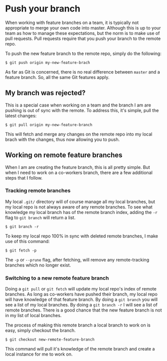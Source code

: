 # Push your branch

When working with feature branches on a team, it is typically not appropriate to merge your own code into master. Although this is up to your team as how to manage these expectations, but the norm is to make use of pull requests. Pull requests require that you push your branch to the remote repo.

To push the new feature branch to the remote repo, simply do the following:

```
$ git push origin my-new-feature-brach
```

As far as Git is concerned, there is no real difference between `master` and a feature branch. So, all the same Git features apply.

## My branch was rejected?

This is a special case when working on a team and the branch I am are pushing is out of sync with the remote. To address this, it's simple, pull the latest changes:

```
$ git pull origin my-new-feature-branch
```

This will fetch and merge any changes on the remote repo into my local brach with the changes, thus now allowing you to push.


## Working on remote feature branches

When I am are creating the feature branch, this is all pretty simple. But when I need to work on a co-workers branch, there are a few additional steps that I follow.

### Tracking remote branches

My local `.git/` directory will of course manage all my local branches, but my local repo is not always aware of any remote branches. To see what knowledge my local branch has of the remote branch index, adding the `-r` flag to `git branch` will return a list.

```
$ git branch -r
```

To keep my local repo 100% in sync with deleted remote branches, I make use of this command:

```
$ git fetch -p
```

The `-p` or `--prune` flag, after fetching, will remove any remote-tracking branches which no longer exist.

### Switching to a new remote feature branch

Doing a `git pull` or `git fetch` will update my local repo's index of remote branches. As long as co-workers have pushed their branch, my local repo will have knowledge of that feature branch. By doing a `git branch` you will see a list of my local branches. By doing a `git branch -r` I will see a list of remote branches. There is a good chance that the new feature branch is not in my list of local branches.

The process of making this remote branch a local branch to work on is easy, simply checkout the branch.

```
$ git checkout new-remote-feature-branch
```

This command will pull it's knowledge of the remote branch and create a local instance for me to work on.
